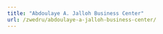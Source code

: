```yaml
---
title: "Abdoulaye A. Jalloh Business Center"
url: /zwedru/abdoulaye-a-jalloh-business-center/
---
```

